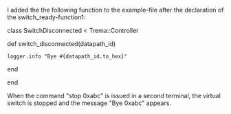 I added the the following function to the example-file after the declaration of the switch_ready-function1:

class SwitchDisconnected < Trema::Controller

  def switch_disconnected(datapath_id)

    logger.info "Bye #{datapath_id.to_hex}"

  end

end

When the command "stop 0xabc" is issued in a second terminal, the virtual switch is stopped and the message "Bye 0xabc" appears.